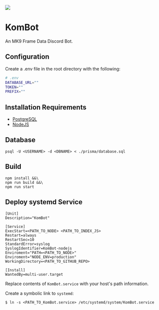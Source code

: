![](./assets/logo.png)

# KomBot
An MK9 Frame Data Discord Bot.

## Configuration
Create a .env file in the root directory with the following:

```bash
# .env
DATABASE_URL=""
TOKEN=""
PREFIX=""
```

## Installation Requirements
- [PostgreSQL](https://www.postgresql.org/download/)
- [NodeJS](https://nodejs.org/)

## Database
```shell
psql -U <USERNAME> -d <DBNAME> < ./prisma/database.sql
```

## Build
```shell
npm install &&\
npm run build &&\
npm run start
```

## Deploy systemd Service

```
[Unit]
Description="KomBot"

[Service]
ExecStart=<PATH_TO_NODE> <PATH_TO_INDEX_JS>
Restart=always
RestartSec=10
StandardError=syslog
SyslogIdentifier=KomBot-nodejs
Enviroment="PATH=<PATH_TO_NODE>"
Enviroment="NODE_ENV=production"
WorkingDirectory=<PATH_TO_GITHUB_REPO>

[Install]
WantedBy=multi-user.target
```

Replace contents of `KomBot.service` with your host's path information.

Create a symbolic link to `systemd`:

`$ ln -s <PATH_TO_KomBot.service> /etc/systemd/system/KomBot.service`
